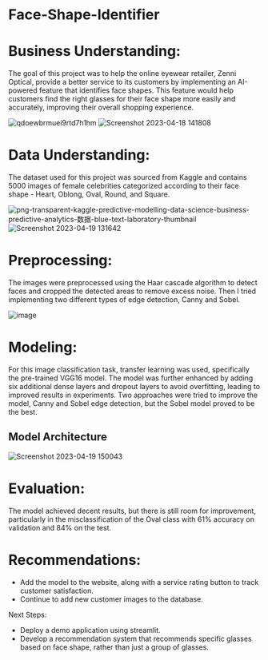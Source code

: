 # Face-Shape-Identifier

# Business Understanding:
The goal of this project was to help the online eyewear retailer, Zenni Optical, provide a better service to its customers by implementing an AI-powered feature that identifies face shapes. This feature would help customers find the right glasses for their face shape more easily and accurately, improving their overall shopping experience.

![qdoewbrmuei9rtd7h1hm](https://user-images.githubusercontent.com/122308669/233487634-88a5a8d8-0050-4cc1-aa3a-528a3ab5881d.png)
![Screenshot 2023-04-18 141808](https://user-images.githubusercontent.com/122308669/233487495-01920753-3704-4496-a16d-e5a29a36a387.png)

# Data Understanding:
The dataset used for this project was sourced from Kaggle and contains 5000 images of female celebrities categorized according to their face shape - Heart, Oblong, Oval, Round, and Square.

![png-transparent-kaggle-predictive-modelling-data-science-business-predictive-analytics-数据-blue-text-laboratory-thumbnail](https://user-images.githubusercontent.com/122308669/233488086-9a0af328-f903-477a-abb8-d5315131c625.png)
![Screenshot 2023-04-19 131642](https://user-images.githubusercontent.com/122308669/233488012-17ff7593-6258-4ff4-9c87-af5dfbe1e69f.png)

# Preprocessing:
The images were preprocessed using the Haar cascade algorithm to detect faces and cropped the detected areas to remove excess noise. Then I tried implementing two different types of edge detection, Canny and Sobel.

![image](https://user-images.githubusercontent.com/122308669/233488679-70219b4d-11d6-4299-8911-ad69c608b364.png)

# Modeling:
For this image classification task, transfer learning was used, specifically the pre-trained VGG16 model. The model was further enhanced by adding six additional dense layers and dropout layers to avoid overfitting, leading to improved results in experiments. Two approaches were tried to improve the model, Canny and Sobel edge detection, but the Sobel model proved to be the best.

## Model Architecture
![Screenshot 2023-04-19 150043](https://user-images.githubusercontent.com/122308669/233489041-315fb595-31ae-487a-83b5-4ed4950a5766.png)

# Evaluation:
The model achieved decent results, but there is still room for improvement, particularly in the misclassification of the Oval class with 61% accuracy on validation and 84% on the test.

# Recommendations:

- Add the model to the website, along with a service rating button to track customer satisfaction.
- Continue to add new customer images to the database.

Next Steps:

- Deploy a demo application using streamlit.
- Develop a recommendation system that recommends specific glasses based on face shape, rather than just a group of glasses.
